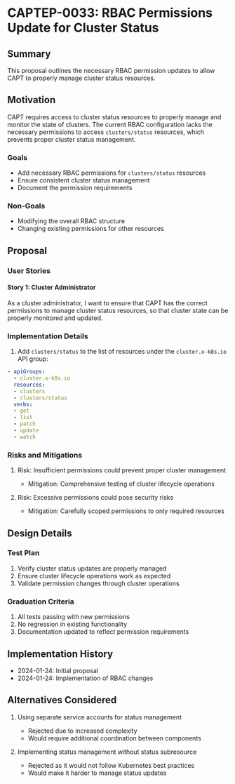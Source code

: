 # CAPTEP-0033: RBAC Permissions Update for Cluster Status

## Summary

This proposal outlines the necessary RBAC permission updates to allow CAPT to properly manage cluster status resources.

## Motivation

CAPT requires access to cluster status resources to properly manage and monitor the state of clusters. The current RBAC configuration lacks the necessary permissions to access `clusters/status` resources, which prevents proper cluster status management.

### Goals

- Add necessary RBAC permissions for `clusters/status` resources
- Ensure consistent cluster status management
- Document the permission requirements

### Non-Goals

- Modifying the overall RBAC structure
- Changing existing permissions for other resources

## Proposal

### User Stories

#### Story 1: Cluster Administrator

As a cluster administrator, I want to ensure that CAPT has the correct permissions to manage cluster status resources, so that cluster state can be properly monitored and updated.

### Implementation Details

1. Add `clusters/status` to the list of resources under the `cluster.x-k8s.io` API group:

```yaml
- apiGroups:
  - cluster.x-k8s.io
  resources:
  - clusters
  - clusters/status
  verbs:
  - get
  - list
  - patch
  - update
  - watch
```

### Risks and Mitigations

1. Risk: Insufficient permissions could prevent proper cluster management
   - Mitigation: Comprehensive testing of cluster lifecycle operations

2. Risk: Excessive permissions could pose security risks
   - Mitigation: Carefully scoped permissions to only required resources

## Design Details

### Test Plan

1. Verify cluster status updates are properly managed
2. Ensure cluster lifecycle operations work as expected
3. Validate permission changes through cluster operations

### Graduation Criteria

1. All tests passing with new permissions
2. No regression in existing functionality
3. Documentation updated to reflect permission requirements

## Implementation History

- 2024-01-24: Initial proposal
- 2024-01-24: Implementation of RBAC changes

## Alternatives Considered

1. Using separate service accounts for status management
   - Rejected due to increased complexity
   - Would require additional coordination between components

2. Implementing status management without status subresource
   - Rejected as it would not follow Kubernetes best practices
   - Would make it harder to manage status updates
